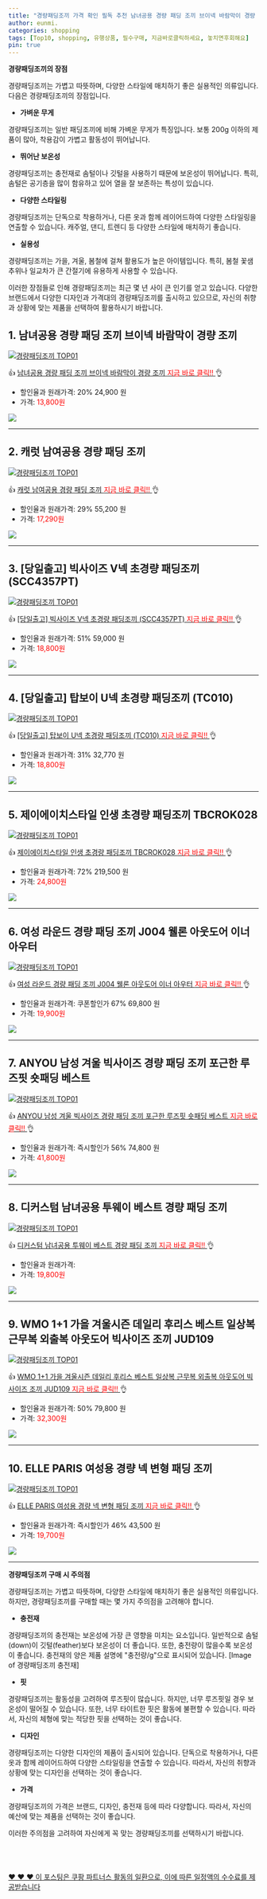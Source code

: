 ```yaml
---
title: "경량패딩조끼 가격 확인 필독 추천 남녀공용 경량 패딩 조끼 브이넥 바람막이 경량 조끼 비교 장점 구매가이드"
author: eunmi.
categories: shopping
tags: [Top10, shopping, 유행상품, 필수구매, 지금바로클릭하세요, 놓치면후회해요]
pin: true
---
```

**경량패딩조끼의 장점**

경량패딩조끼는 가볍고 따뜻하며, 다양한 스타일에 매치하기 좋은 실용적인 의류입니다. 다음은 경량패딩조끼의 장점입니다.

* **가벼운 무게**

경량패딩조끼는 일반 패딩조끼에 비해 가벼운 무게가 특징입니다. 보통 200g 이하의 제품이 많아, 착용감이 가볍고 활동성이 뛰어납니다.

* **뛰어난 보온성**

경량패딩조끼는 충전재로 솜털이나 깃털을 사용하기 때문에 보온성이 뛰어납니다. 특히, 솜털은 공기층을 많이 함유하고 있어 열을 잘 보존하는 특성이 있습니다.

* **다양한 스타일링**

경량패딩조끼는 단독으로 착용하거나, 다른 옷과 함께 레이어드하여 다양한 스타일링을 연출할 수 있습니다. 캐주얼, 댄디, 트렌디 등 다양한 스타일에 매치하기 좋습니다.

* **실용성**

경량패딩조끼는 가을, 겨울, 봄철에 걸쳐 활용도가 높은 아이템입니다. 특히, 봄철 꽃샘추위나 일교차가 큰 간절기에 유용하게 사용할 수 있습니다.

이러한 장점들로 인해 경량패딩조끼는 최근 몇 년 사이 큰 인기를 얻고 있습니다. 다양한 브랜드에서 다양한 디자인과 가격대의 경량패딩조끼를 출시하고 있으므로, 자신의 취향과 상황에 맞는 제품을 선택하여 활용하시기 바랍니다.

   

## 1. 남녀공용 경량 패딩 조끼 브이넥 바람막이 경량 조끼

[![경량패딩조끼 TOP01](https://thumbnail7.coupangcdn.com/thumbnails/remote/230x230ex/image/vendor_inventory/abf4/6430294499e35656ee4f0a012074f446ad78410512fa352dbb0b205702bb.jpg)](https://link.coupang.com/re/AFFSDP?lptag=AF3617701&subid=GithubCoopas&pageKey=7718521239&traceid=V0-153&itemId=20708332916&vendorItemId=87779448745)


👍 [남녀공용 경량 패딩 조끼 브이넥 바람막이 경량 조끼 <font color=red> 지금 바로 클릭!! </font> ](https://link.coupang.com/re/AFFSDP?lptag=AF3617701&subid=GithubCoopas&pageKey=7718521239&traceid=V0-153&itemId=20708332916&vendorItemId=87779448745) 👌 


- 할인율과 원래가격: 20%  24,900   원
- 가격: <span style='color:red'>13,800원</span>

[![](/discount_price.png)](https://link.coupang.com/re/AFFSDP?lptag=AF3617701&subid=GithubCoopas&pageKey=7718521239&traceid=V0-153&itemId=20708332916&vendorItemId=87779448745)

---


   

## 2. 캐럿 남여공용 경량 패딩 조끼

[![경량패딩조끼 TOP01](https://thumbnail6.coupangcdn.com/thumbnails/remote/230x230ex/image/retail/images/40908335188890-9b0c5a3d-f267-4b55-beb9-a5cf7247c455.jpg)](https://link.coupang.com/re/AFFSDP?lptag=AF3617701&subid=GithubCoopas&pageKey=2111547273&traceid=V0-153&itemId=3586763411&vendorItemId=71572558401)


👍 [캐럿 남여공용 경량 패딩 조끼 <font color=red> 지금 바로 클릭!! </font> ](https://link.coupang.com/re/AFFSDP?lptag=AF3617701&subid=GithubCoopas&pageKey=2111547273&traceid=V0-153&itemId=3586763411&vendorItemId=71572558401) 👌 


- 할인율과 원래가격: 29%  55,200   원
- 가격: <span style='color:red'>17,290원</span>

[![](/discount_price.png)](https://link.coupang.com/re/AFFSDP?lptag=AF3617701&subid=GithubCoopas&pageKey=2111547273&traceid=V0-153&itemId=3586763411&vendorItemId=71572558401)

---


   

## 3. [당일출고] 빅사이즈 V넥 초경량 패딩조끼 (SCC4357PT)

[![경량패딩조끼 TOP01](https://thumbnail8.coupangcdn.com/thumbnails/remote/230x230ex/image/vendor_inventory/5061/90cdc27950d82ed3f42500b9b2ba5e7915f84db280564cd6fb9aa82f2d56.jpg)](https://link.coupang.com/re/AFFSDP?lptag=AF3617701&subid=GithubCoopas&pageKey=7518941758&traceid=V0-153&itemId=19716579123&vendorItemId=3368172505)


👍 [[당일출고] 빅사이즈 V넥 초경량 패딩조끼 (SCC4357PT) <font color=red> 지금 바로 클릭!! </font> ](https://link.coupang.com/re/AFFSDP?lptag=AF3617701&subid=GithubCoopas&pageKey=7518941758&traceid=V0-153&itemId=19716579123&vendorItemId=3368172505) 👌 


- 할인율과 원래가격: 51%  59,000   원
- 가격: <span style='color:red'>18,800원</span>

[![](/discount_price.png)](https://link.coupang.com/re/AFFSDP?lptag=AF3617701&subid=GithubCoopas&pageKey=7518941758&traceid=V0-153&itemId=19716579123&vendorItemId=3368172505)

---


   

## 4. [당일출고] 탑보이 U넥 초경량 패딩조끼 (TC010)

[![경량패딩조끼 TOP01](https://thumbnail10.coupangcdn.com/thumbnails/remote/230x230ex/image/vendor_inventory/a923/fef86558279831c8d485c3e24eae9083295e5ae227fa31e2bd20a362456c.jpg)](https://link.coupang.com/re/AFFSDP?lptag=AF3617701&subid=GithubCoopas&pageKey=6874863422&traceid=V0-153&itemId=16448302408&vendorItemId=71807551763)


👍 [[당일출고] 탑보이 U넥 초경량 패딩조끼 (TC010) <font color=red> 지금 바로 클릭!! </font> ](https://link.coupang.com/re/AFFSDP?lptag=AF3617701&subid=GithubCoopas&pageKey=6874863422&traceid=V0-153&itemId=16448302408&vendorItemId=71807551763) 👌 


- 할인율과 원래가격: 31%  32,770   원
- 가격: <span style='color:red'>18,800원</span>

[![](/discount_price.png)](https://link.coupang.com/re/AFFSDP?lptag=AF3617701&subid=GithubCoopas&pageKey=6874863422&traceid=V0-153&itemId=16448302408&vendorItemId=71807551763)

---


   

## 5. 제이에이치스타일 인생 초경량 패딩조끼 TBCROK028

[![경량패딩조끼 TOP01](https://thumbnail10.coupangcdn.com/thumbnails/remote/230x230ex/image/retail/images/7959326469861773-183c3d47-a572-49a2-acfa-1fe52beb8c2f.jpg)](https://link.coupang.com/re/AFFSDP?lptag=AF3617701&subid=GithubCoopas&pageKey=256607308&traceid=V0-153&itemId=805915817&vendorItemId=73703123187)


👍 [제이에이치스타일 인생 초경량 패딩조끼 TBCROK028 <font color=red> 지금 바로 클릭!! </font> ](https://link.coupang.com/re/AFFSDP?lptag=AF3617701&subid=GithubCoopas&pageKey=256607308&traceid=V0-153&itemId=805915817&vendorItemId=73703123187) 👌 


- 할인율과 원래가격: 72%  219,500   원
- 가격: <span style='color:red'>24,800원</span>

[![](/discount_price.png)](https://link.coupang.com/re/AFFSDP?lptag=AF3617701&subid=GithubCoopas&pageKey=256607308&traceid=V0-153&itemId=805915817&vendorItemId=73703123187)

---


   

## 6. 여성 라운드 경량 패딩 조끼 J004 웰론 아웃도어 이너 아우터

[![경량패딩조끼 TOP01](https://thumbnail9.coupangcdn.com/thumbnails/remote/230x230ex/image/vendor_inventory/092f/950281356a512e71230a5baf23e6fbcb1f02256f168522089c0d675e2a9b.jpg)](https://link.coupang.com/re/AFFSDP?lptag=AF3617701&subid=GithubCoopas&pageKey=6080650618&traceid=V0-153&itemId=11270250345&vendorItemId=71531860022)


👍 [여성 라운드 경량 패딩 조끼 J004 웰론 아웃도어 이너 아우터 <font color=red> 지금 바로 클릭!! </font> ](https://link.coupang.com/re/AFFSDP?lptag=AF3617701&subid=GithubCoopas&pageKey=6080650618&traceid=V0-153&itemId=11270250345&vendorItemId=71531860022) 👌 


- 할인율과 원래가격: 쿠폰할인가 67%  69,800   원
- 가격: <span style='color:red'>19,900원</span>

[![](/discount_price.png)](https://link.coupang.com/re/AFFSDP?lptag=AF3617701&subid=GithubCoopas&pageKey=6080650618&traceid=V0-153&itemId=11270250345&vendorItemId=71531860022)

---


   

## 7. ANYOU 남성 겨울 빅사이즈 경량 패딩 조끼 포근한 루즈핏 숏패딩 베스트

[![경량패딩조끼 TOP01](https://thumbnail7.coupangcdn.com/thumbnails/remote/230x230ex/image/vendor_inventory/8263/a91e04eeca5679a6c6dae46160a8af1a1666575c9ea4235cacd06dd5c54f.jpg)](https://link.coupang.com/re/AFFSDP?lptag=AF3617701&subid=GithubCoopas&pageKey=7667310216&traceid=V0-153&itemId=20443805783&vendorItemId=87524411234)


👍 [ANYOU 남성 겨울 빅사이즈 경량 패딩 조끼 포근한 루즈핏 숏패딩 베스트 <font color=red> 지금 바로 클릭!! </font> ](https://link.coupang.com/re/AFFSDP?lptag=AF3617701&subid=GithubCoopas&pageKey=7667310216&traceid=V0-153&itemId=20443805783&vendorItemId=87524411234) 👌 


- 할인율과 원래가격: 즉시할인가 56%  74,800   원
- 가격: <span style='color:red'>41,800원</span>

[![](/discount_price.png)](https://link.coupang.com/re/AFFSDP?lptag=AF3617701&subid=GithubCoopas&pageKey=7667310216&traceid=V0-153&itemId=20443805783&vendorItemId=87524411234)

---


   

## 8. 디커스텀 남녀공용 투웨이 베스트 경량 패딩 조끼

[![경량패딩조끼 TOP01](https://thumbnail9.coupangcdn.com/thumbnails/remote/230x230ex/image/vendor_inventory/fa27/c57cd1c207d66ad8abcf2f1b3b585ab98fef48dbcce8826bf3f46e533b47.jpg)](https://link.coupang.com/re/AFFSDP?lptag=AF3617701&subid=GithubCoopas&pageKey=6778089835&traceid=V0-153&itemId=15931987058&vendorItemId=83189120978)


👍 [디커스텀 남녀공용 투웨이 베스트 경량 패딩 조끼 <font color=red> 지금 바로 클릭!! </font> ](https://link.coupang.com/re/AFFSDP?lptag=AF3617701&subid=GithubCoopas&pageKey=6778089835&traceid=V0-153&itemId=15931987058&vendorItemId=83189120978) 👌 


- 할인율과 원래가격: 
- 가격: <span style='color:red'>19,800원</span>

[![](/discount_price.png)](https://link.coupang.com/re/AFFSDP?lptag=AF3617701&subid=GithubCoopas&pageKey=6778089835&traceid=V0-153&itemId=15931987058&vendorItemId=83189120978)

---


   

## 9. WMO 1+1 가을 겨울시즌 데일리 후리스 베스트 일상복 근무복 외출복 아웃도어 빅사이즈 조끼 JUD109

[![경량패딩조끼 TOP01](https://thumbnail7.coupangcdn.com/thumbnails/remote/230x230ex/image/vendor_inventory/8645/48ba882b13e24a11c3677612fffd904c061e431f7ba4acb5db3045a3aeac.jpg)](https://link.coupang.com/re/AFFSDP?lptag=AF3617701&subid=GithubCoopas&pageKey=7679705392&traceid=V0-153&itemId=20509155744&vendorItemId=87587001658)


👍 [WMO 1+1 가을 겨울시즌 데일리 후리스 베스트 일상복 근무복 외출복 아웃도어 빅사이즈 조끼 JUD109 <font color=red> 지금 바로 클릭!! </font> ](https://link.coupang.com/re/AFFSDP?lptag=AF3617701&subid=GithubCoopas&pageKey=7679705392&traceid=V0-153&itemId=20509155744&vendorItemId=87587001658) 👌 


- 할인율과 원래가격: 50%  79,800   원
- 가격: <span style='color:red'>32,300원</span>

[![](/discount_price.png)](https://link.coupang.com/re/AFFSDP?lptag=AF3617701&subid=GithubCoopas&pageKey=7679705392&traceid=V0-153&itemId=20509155744&vendorItemId=87587001658)

---


   

## 10. ELLE PARIS 여성용 경량 넥 변형 패딩 조끼

[![경량패딩조끼 TOP01](https://thumbnail10.coupangcdn.com/thumbnails/remote/230x230ex/image/retail/images/1383039944229339-02b4231d-db41-4bc0-8c72-178aa9e72b38.jpg)](https://link.coupang.com/re/AFFSDP?lptag=AF3617701&subid=GithubCoopas&pageKey=7432579884&traceid=V0-153&itemId=19307404924&vendorItemId=86421731441)


👍 [ELLE PARIS 여성용 경량 넥 변형 패딩 조끼 <font color=red> 지금 바로 클릭!! </font> ](https://link.coupang.com/re/AFFSDP?lptag=AF3617701&subid=GithubCoopas&pageKey=7432579884&traceid=V0-153&itemId=19307404924&vendorItemId=86421731441) 👌 


- 할인율과 원래가격: 즉시할인가 46%  43,500   원
- 가격: <span style='color:red'>19,700원</span>

[![](/discount_price.png)](https://link.coupang.com/re/AFFSDP?lptag=AF3617701&subid=GithubCoopas&pageKey=7432579884&traceid=V0-153&itemId=19307404924&vendorItemId=86421731441)

---
**경량패딩조끼 구매 시 주의점**

경량패딩조끼는 가볍고 따뜻하며, 다양한 스타일에 매치하기 좋은 실용적인 의류입니다. 하지만, 경량패딩조끼를 구매할 때는 몇 가지 주의점을 고려해야 합니다.

* **충전재**

경량패딩조끼의 충전재는 보온성에 가장 큰 영향을 미치는 요소입니다. 일반적으로 솜털(down)이 깃털(feather)보다 보온성이 더 좋습니다. 또한, 충전량이 많을수록 보온성이 좋습니다. 충전재의 양은 제품 설명에 "충전량/g"으로 표시되어 있습니다.
[Image of 경량패딩조끼 충전재]

* **핏**

경량패딩조끼는 활동성을 고려하여 루즈핏이 많습니다. 하지만, 너무 루즈핏일 경우 보온성이 떨어질 수 있습니다. 또한, 너무 타이트한 핏은 활동에 불편할 수 있습니다. 따라서, 자신의 체형에 맞는 적당한 핏을 선택하는 것이 좋습니다.

* **디자인**

경량패딩조끼는 다양한 디자인의 제품이 출시되어 있습니다. 단독으로 착용하거나, 다른 옷과 함께 레이어드하여 다양한 스타일링을 연출할 수 있습니다. 따라서, 자신의 취향과 상황에 맞는 디자인을 선택하는 것이 좋습니다.

* **가격**

경량패딩조끼의 가격은 브랜드, 디자인, 충전재 등에 따라 다양합니다. 따라서, 자신의 예산에 맞는 제품을 선택하는 것이 좋습니다.

이러한 주의점을 고려하여 자신에게 꼭 맞는 경량패딩조끼를 선택하시기 바랍니다.<br><br><br><br><br> [ ❤ ❤ ❤ 이 포스팅은 쿠팡 파트너스 활동의 일환으로, 이에 따른 일정액의 수수료를 제공받습니다](https://link.coupang.com/a/bcEFyh)